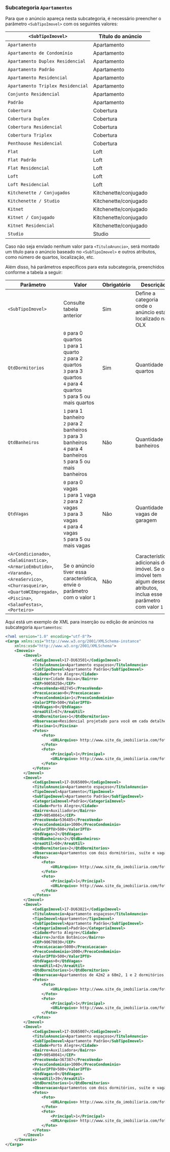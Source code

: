 ### Subcategoria `Apartamentos`

Para que o anúncio apareça nesta subcategoria, é necessário preencher o parâmetro `<SubTipoImovel>` com os seguintes valores:

| `<SubTipoImovel>` | Título do anúncio |
|-----------------------------------|-----------------------|
| `Apartamento` | Apartamento |
| `Apartamento de Condomínio` | Apartamento |
| `Apartamento Duplex Residencial` | Apartamento |
| `Apartamento Padrão` | Apartamento |
| `Apartamento Residencial` | Apartamento |
| `Apartamento Triplex Residencial` | Apartamento |
| `Conjunto Residencial` | Apartamento |
| `Padrão` | Apartamento |
| `Cobertura` | Cobertura |
| `Cobertura Duplex` | Cobertura |
| `Cobertura Residencial` | Cobertura |
| `Cobertura Triplex` | Cobertura |
| `Penthouse Residencial` | Cobertura |
| `Flat` | Loft |
| `Flat Padrão` | Loft |
| `Flat Residencial` | Loft |
| `Loft` | Loft |
| `Loft Residencial` | Loft |
| `Kitchenette / Conjugados` | Kitchenette/conjugado |
| `Kitchenette / Studio` | Kitchenette/conjugado |
| `Kitnet` | Kitchenette/conjugado |
| `Kitnet / Conjugado` | Kitchenette/conjugado |
| `Kitnet Residencial` | Kitchenette/conjugado |
| `Studio` | Studio |

Caso não seja enviado nenhum valor para `<TituloAnuncio>`, será montado um título para o anúncio baseado no `<SubTipoImovel>` e outros atributos, como número de quartos, localização, etc. 

Além disso, há parâmetros específicos para esta subcategoria, preenchidos conforme a tabela a seguir:

| Parâmetro | Valor | Obrigatório | Descrição |
|------------------|---------|------------------|-------------|
| `<SubTipoImovel>` | Consulte tabela anterior | Sim | Define a categoria onde o anúncio estará localizado na OLX |
| `QtdDormitorios` | `0` para 0 quartos<br> `1` para 1 quarto<br> `2` para 2 quartos<br> `3` para 3 quartos<br> `4` para 4 quartos<br> `5` para 5 ou mais quartos<br> | Sim | Quantidade de quartos |
| `QtdBanheiros` | `1` para 1 banheiro<br> `2` para 2 banheiros<br> `3` para 3 banheiros<br> `4` para 4 banheiros<br> `5` para 5 ou mais banheiros<br> | Não | Quantidade de banheiros |
| `QtdVagas` | `0` para 0 vagas<br> `1` para 1 vaga<br> `2` para 2 vagas<br> `3` para 3 vagas<br> `4` para 4 vagas<br> `5` para 5 ou mais vagas<br> | Não | Quantidade de vagas de garagem |
| `<ArCondicionado>`,<br>`<SalaGinastica>`,<br>`<ArmarioEmbutido>`,<br>`<Varanda>`,<br>`<AreaServico>`,<br>`<Churrasqueira>`,<br>`<QuartoWCEmpregada>`,<br>`<Piscina>`,<br>`<SalaoFestas>`,<br>`<Porteiro>`| Se o anúncio tiver essa característica, envie o parâmetro com o valor `1` | Não | Características adicionais do imóvel. Se o imóvel tem algum desses atributos, inclua esse parâmetro com valor `1`| 




Aqui está um exemplo de XML para inserção ou edição de anúncios na subcategoria `Apartamentos`:


```xml
<?xml version="1.0" encoding="utf-8"?>
<Carga xmlns:xsi="http://www.w3.org/2001/XMLSchema-instance" 
    xmlns:xsd="http://www.w3.org/2001/XMLSchema">
    <Imoveis>
        <Imovel>
            <CodigoImovel>17-DU63501</CodigoImovel>
            <TituloAnuncio>Apartamento espaçoso</TituloAnuncio>
            <SubTipoImovel>Apartamento Padrão</SubTipoImovel>
            <Cidade>Porto Alegre</Cidade>
            <Bairro>Cidade Baixa</Bairro>
            <CEP>90050250</CEP>
            <PrecoVenda>482745</PrecoVenda>
            <PrecoLocacao>0</PrecoLocacao>
            <PrecoCondominio>1</PrecoCondominio>
            <ValorIPTU>500</ValorIPTU>
            <QtdVagas>0</QtdVagas>
            <AreaUtil>67</AreaUtil>
            <QtdDormitorios>1</QtdDormitorios>
            <Observacao>Residencial projetado para você em cada detalhe.\nPrédio com Piscina.\nMuito legal, você deveria visitar!</Observacao>
            <Piscina>1</Piscina>
            <Fotos>
                <Foto>
                    <URLArquivo> http://www.site_da_imobiliaria.com/foto_legal.jpg</URLArquivo>
                </Foto>
                <Foto>
                    <Principal>1</Principal>
                    <URLArquivo> http://www.site_da_imobiliaria.com/foto_legal2.jpg</URLArquivo>
                </Foto>
            </Fotos>
        </Imovel>
        <Imovel>
            <CodigoImovel>17-DU65009</CodigoImovel>
            <TituloAnuncio>Apartamento espaçoso</TituloAnuncio>
            <TipoImovel>Apartamento</TipoImovel>
            <SubTipoImovel>Apartamento Padrão</SubTipoImovel>
            <CategoriaImovel>Padrão</CategoriaImovel>
            <Cidade>Porto Alegre</Cidade>
            <Bairro>Auxiliadora</Bairro>
            <CEP>90540041</CEP>
            <PrecoVenda>536485</PrecoVenda>
            <PrecoCondominio>1000</PrecoCondominio>
            <ValorIPTU>500</ValorIPTU>
            <QtdVagas>2</QtdVagas>
            <QtdBanheiros>2</QtdBanheiros>
            <AreaUtil>60</AreaUtil>
            <QtdDormitorios>2</QtdDormitorios>
            <Observacao>Apartamentos com dois dormitórios, suíte e vaga dupla e 1 dormitório com vaga e lavabo.\nAcabamento muito acima da média, apartamentos entregues com porcelanato nas áreas frias e laminado na sala e quartos, medidores de água e gás instalados, gesso, mármore e granito nos banheiros e cozinha. Todos os apartamentos possuem churrasqueira na cozinha. - Ref.: 17-DU65009</Observacao>
            <Fotos>
                <Foto>
                    <URLArquivo> http://www.site_da_imobiliaria.com/foto_legal.jpg</URLArquivo>
                </Foto>
                <Foto>
                    <Principal>1</Principal>
                    <URLArquivo> http://www.site_da_imobiliaria.com/foto_legal2.jpg</URLArquivo>
                </Foto>
            </Fotos>
        </Imovel>
        <Imovel>
            <CodigoImovel>17-DU63821</CodigoImovel>
            <TituloAnuncio>Apartamento espaçoso</TituloAnuncio>
            <TipoImovel>Apartamento</TipoImovel>
            <SubTipoImovel>Apartamento Padrão</SubTipoImovel>
            <CategoriaImovel>Padrão</CategoriaImovel>
            <Cidade>Porto Alegre</Cidade>
            <Bairro>Jardim Botânico</Bairro>
            <CEP>90670030</CEP>
            <PrecoLocacao>5000</PrecoLocacao>
            <PrecoCondominio>1000</PrecoCondominio>
            <ValorIPTU>500</ValorIPTU>
            <QtdVagas>0</QtdVagas>
            <AreaUtil>42</AreaUtil>
            <QtdDormitorios>1</QtdDormitorios>
            <Observacao>Apartamentos de 42m2 a 68m2, 1 e 2 dormitórios com suíte ou sem suíte e 1 vaga de garagem. Apartamentos com excelente orientação solar. Localizado no Bairro Jardim Botânico, próximo ao Shopping Bourbon Ipiranga, PUC e a todos os recursos do bairro. Condomínio conta, ainda com elevador, salão de festas, água quente e gás central. - Ref.: 17-DU63821</Observacao>
            <Fotos>
                <Foto>
                    <URLArquivo> http://www.site_da_imobiliaria.com/foto_legal.jpg</URLArquivo>
                </Foto>
                <Foto>
                    <Principal>1</Principal>
                    <URLArquivo> http://www.site_da_imobiliaria.com/foto_legal2.jpg</URLArquivo>
                </Foto>
            </Fotos>
        </Imovel>
        <Imovel>
            <CodigoImovel>17-DU65007</CodigoImovel>
            <TituloAnuncio>Apartamento espaçoso</TituloAnuncio>
            <SubTipoImovel>Apartamento Padrão</SubTipoImovel>
            <Cidade>Porto Alegre</Cidade>
            <Bairro>Auxiliadora</Bairro>
            <CEP>90540041</CEP>
            <PrecoVenda>367387</PrecoVenda>
            <PrecoCondominio>1000</PrecoCondominio>
            <ValorIPTU>500</ValorIPTU>
            <QtdVagas>0</QtdVagas>
            <AreaUtil>39</AreaUtil>
            <QtdDormitorios>1</QtdDormitorios>
            <Observacao>Apartamentos com dois dormitórios, suíte e vaga dupla e 1 dormitório com vaga e lavabo. Acabamento muito acima da média, Apartamentos entregues com porcelanato nas áreas frias e laminado na sala e quartos, medidores de água e gás instalados, gesso, mármore e granito nos banheiros e cozinha. Todos os apartamentos possuem churrasqueira na cozinha. - Ref.: 17-DU65007</Observacao>
            <Fotos>
                <Foto>
                    <URLArquivo> http://www.site_da_imobiliaria.com/foto_legal.jpg</URLArquivo>
                </Foto>
                <Foto>
                    <Principal>1</Principal>
                    <URLArquivo> http://www.site_da_imobiliaria.com/foto_legal2.jpg</URLArquivo>
                </Foto>
            </Fotos>
        </Imovel>
    </Imoveis>
</Carga>
```